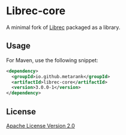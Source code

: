 # Librec-core

A minimal fork of [Librec](https://github.com/guoguibing/librec) packaged as a library.

## Usage

For Maven, use the following snippet:
```xml
<dependency>
  <groupId>io.github.metarank</groupId>
  <artifactId>librec-core</artifactId>
  <version>3.0.0-1</version>
</dependency>
```

## License

[Apache License Version 2.0](LICENSE)
